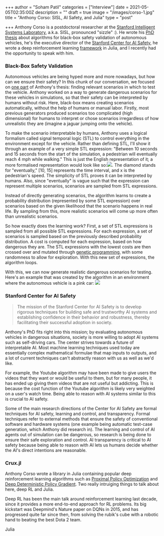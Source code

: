 +++
author = "Soham Patil"
categories = ["Interview"]
date = 2021-05-05T02:35:00Z
description = ""
draft = true
image = "/images/corso-1.jpg"
title = "Anthony Corso: SISL, AI Safety, and Julia"
type = "post"

+++
Anthony Corso is a postdoctoral researcher at the [Stanford Intelligent Systems Laboratory](http://sisl.stanford.edu/ "SISL"), a.k.a. SISL, pronounced "sizzle" :). He wrote his [PhD thesis](http://anthonylcorso.com/wp-content/uploads/2021/02/thesis.pdf "ALGORITHMS FOR BLACK-BOX SAFETY VALIDATION") about algorithms for black-box safety validation of autonomous vehicles, he's the executive director of the [Stanford Center for AI Safety](http://aisafety.stanford.edu/ "Stanford Center for AI Safety"), he wrote a deep reinforcement learning [framework](https://github.com/ancorso/Crux/ "Crux.jl") in Julia, and I recently had the opportunity to speak with him.

### Black-Box Safety Validation

Autonomous vehicles are being hyped more and more nowadays, but how can we ensure their safety? In this chunk of our conversation, we focused on [one part](https://arxiv.org/pdf/2004.06805.pdf "Interpretable Safety Validation for Autonomous Vehicles") of Anthony's thesis: finding relevant scenarios in which to test the vehicle. Anthony worked on a way to generate dangerous scenarios for these vehicles in simulations, so that their safety can be interpreted by humans without risk. Here, black-box means creating scenarios automatically, without the help of humans or manual labor. Firstly, most previous generators produced scenarios too complicated (high dimensional) for humans to interpret or chose scenarios irregardless of how unrealistic they are (imagine a jaguar jumping onto the vehicle).

To make the scenario interpretable by humans, Anthony uses a logical formalism called signal temporal logic (STL) to control everything in the environment except for the vehicle. Rather than defining STL, I'll show it through an example of a very simple STL expression: "Between 10 seconds and 15 seconds from the start of the simulation, a pedestrian will eventually reach 4 mph while walking." This is just the English representation of it; a more formalised representation would look like so:![](/images/stl_example.png). The diamond stands for "eventually," \[10, 15\] represents the time interval, and x is the pedestrian's speed. The simplicity of STL proves it can be interpreted by humans. Also, since "eventually" is vague such that the expression can represent multiple scenarios, scenarios are sampled from STL expressions.

Instead of directly generating scenarios, the algorithm learns to create a probability distribution (represented by some STL expression) over scenarios based on the given likelihood that the scenario happens in real life. By sampling from this, more realistic scenarios will come up more often than unrealistic scenarios.

So how exactly does the learning work? First, a set of STL expressions is sampled from all possible STL expressions. For each expression, a set of scenarios is sampled based on the previously described probability distribution. A cost is computed for each expression, based on how dangerous they are. The STL expressions with the lowest costs are then crossed over and mutated through [genetic programming](https://en.wikipedia.org/wiki/Genetic_programming "Genetic Programming"), with some randomness to allow for exploration. With this new set of expressions, the algorithm loops.

With this, we can now generate realistic dangerous scenarios for testing. Here's an example that was created by the algorithm in an environment where the autonomous vehicle is a pink car: ![](https://ai.stanford.edu/blog/assets/img/posts/2020-08-25-black-box-safety-validation/A2T_failure.gif)

### Stanford Center for AI Safety

> The mission of the Stanford Center for AI Safety is to develop rigorous techniques for building safe and trustworthy AI systems and establishing confidence in their behavior and robustness, thereby facilitating their successful adoption in society.

Anthony's PhD fits right into this mission; by evaluating autonomous vehicles in dangerous situations, society is more willing to adopt AI systems such as self-driving cars. The center strives towards a future of interpretable AI. Most machine learning techniques used today are essentially complex mathematical formulae that map inputs to outputs, and a lot of current techniques can't abstractly reason with us as well as we'd like. 

For example, the Youtube algorithm may have been made to give users the videos that they want or would be useful to them, but for many people, it has ended up giving them videos that are not useful but addicting. This is because the cost function of the Youtube algorithm is likely very weighted on a user's watch time. Being able to reason with AI systems similar to this is crucial to AI safety. 

Some of the main research directions of the Center for AI Safety are formal techniques for AI safety, learning and control, and   transparency. Formal techniques refer to external methods that ensure the safety of conventional software and hardware systems (one example being automatic test-case generation, which Anthony did research in). The learning and control of AI agents out of simulation can be dangerous, so research is being done to ensure their safe exploration and control. AI transparency is critical to AI safety because being able to reason with AI lets us humans decide whether the AI's direct intentions are reasonable.

### Crux.jl

Anthony Corso wrote a library in Julia containing popular deep reinforcement learning algorithms such as [Proximal Policy Optimization](https://arxiv.org/abs/1707.06347) and [Deep Deterministic Policy Gradient](https://arxiv.org/abs/1509.02971). Two really intruiging things to talk about here, deep RL and Julia.

Deep RL has been the main talk around reinforcement learning last decade, since it provides a more end-to-end approach for RL problems. Its big kickstart was Deepmind's Nature paper on DQNs in 2015, and has progressed quite far since then, from solving the rubik's cube with a robotic hand to beating the best Dota 2 team. 

Julia
